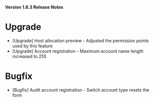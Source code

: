**Version 1.8.3 Release Notes**

# Upgrade
- [Upgrade] Host allocation preview - Adjusted the permission points used by this feature
- [Upgrade] Account registration - Maximum account name length increased to 255

# Bugfix
- [Bugfix] Audit account registration - Switch account type resets the form

